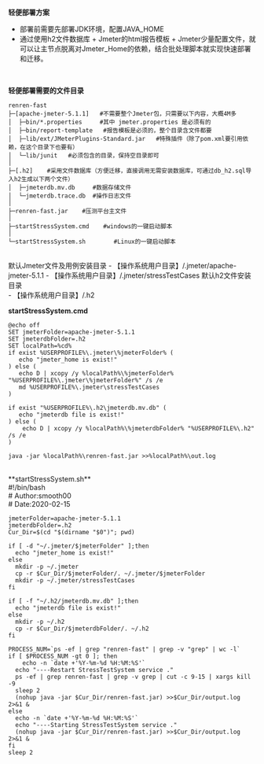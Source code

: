 **轻便部署方案** 
- 部署前需要先部署JDK环境，配置JAVA_HOME
- 通过使用h2文件数据库 + Jmeter的html报告模板 + Jmeter少量配置文件，就可以让主节点脱离对Jmeter_Home的依赖，结合批处理脚本就实现快速部署和迁移。
<br> 
 
**轻便部署需要的文件目录** 
```
renren-fast
├─[apache-jmeter-5.1.1]   #不需要整个Jmeter包，只需要以下内容，大概4M多
│  ├─bin/*.properties     #其中 jmeter.properties 是必须有的
│  ├─bin/report-template   #报告模板是必须的，整个目录含文件都要
│  ├─lib/ext/JMeterPlugins-Standard.jar   #特殊插件（除了pom.xml要引用依赖，在这个目录下也要有）
│  └─lib/junit   #必须包含的目录，保持空目录即可
│
├─[.h2]    #采用文件数据库（方便迁移，直接调用无需安装数据库，可通过db_h2.sql导入h2生成以下两个文件）
│  ├─jmeterdb.mv.db     #数据存储文件
│  └─jmeterdb.trace.db  #操作日志文件
│ 
├─renren-fast.jar    #压测平台主文件
│ 
├─startStressSystem.cmd    #windows的一键启动脚本
│ 
└─startStressSystem.sh        #Linux的一键启动脚本
```
<br> 
默认Jmeter文件及用例安装目录
- 【操作系统用户目录】/.jmeter/apache-jmeter-5.1.1
- 【操作系统用户目录】/.jmeter/stressTestCases
默认h2文件安装目录<br> 
- 【操作系统用户目录】/.h2
<br> 

**startStressSystem.cmd**
```
@echo off
SET jmeterFolder=apache-jmeter-5.1.1
SET jmeterdbFolder=.h2
SET localPath=%cd%
if exist %USERPROFILE%\.jmeter\%jmeterFolder% (
   echo "jmeter_home is exist!"
) else (
   echo D | xcopy /y %localPath%\%jmeterFolder% "%USERPROFILE%\.jmeter\%jmeterFolder%" /s /e
   md %USERPROFILE%\.jmeter\stressTestCases
)

if exist "%USERPROFILE%\.h2\jmeterdb.mv.db" (
   echo "jmeterdb file is exist!"
) else (
    echo D | xcopy /y %localPath%\%jmeterdbFolder% "%USERPROFILE%\.h2" /s /e
)

java -jar %localPath%\renren-fast.jar >>%localPath%\out.log
```
<br> 
 **startStressSystem.sh**
<br>
#!/bin/bash<br>
# Author:smooth00<br>
# Date:2020-02-15<br>

```
jmeterFolder=apache-jmeter-5.1.1
jmeterdbFolder=.h2
Cur_Dir=$(cd "$(dirname "$0")"; pwd)

if [ -d "~/.jmeter/$jmeterFolder" ];then
  echo "jmeter_home is exist!"
else
  mkdir -p ~/.jmeter
  cp -r $Cur_Dir/$jmeterFolder/. ~/.jmeter/$jmeterFolder
  mkdir -p ~/.jmeter/stressTestCases
fi

if [ -f "~/.h2/jmeterdb.mv.db" ];then
  echo "jmeterdb file is exist!"
else
  mkdir -p ~/.h2
  cp -r $Cur_Dir/$jmeterdbFolder/. ~/.h2
fi

PROCESS_NUM=`ps -ef | grep "renren-fast" | grep -v "grep" | wc -l`
if [ $PROCESS_NUM -gt 0 ]; then
	echo -n `date +'%Y-%m-%d %H:%M:%S'`
  echo "----Restart StressTestSystem service ."
  ps -ef | grep renren-fast | grep -v grep | cut -c 9-15 | xargs kill -9
  sleep 2
  (nohup java -jar $Cur_Dir/renren-fast.jar) >>$Cur_Dir/output.log 2>&1 &
else
  echo -n `date +'%Y-%m-%d %H:%M:%S'`
  echo "----Starting StressTestSystem service ."
  (nohup java -jar $Cur_Dir/renren-fast.jar) >>$Cur_Dir/output.log 2>&1 &
fi
sleep 2
```
<br> 